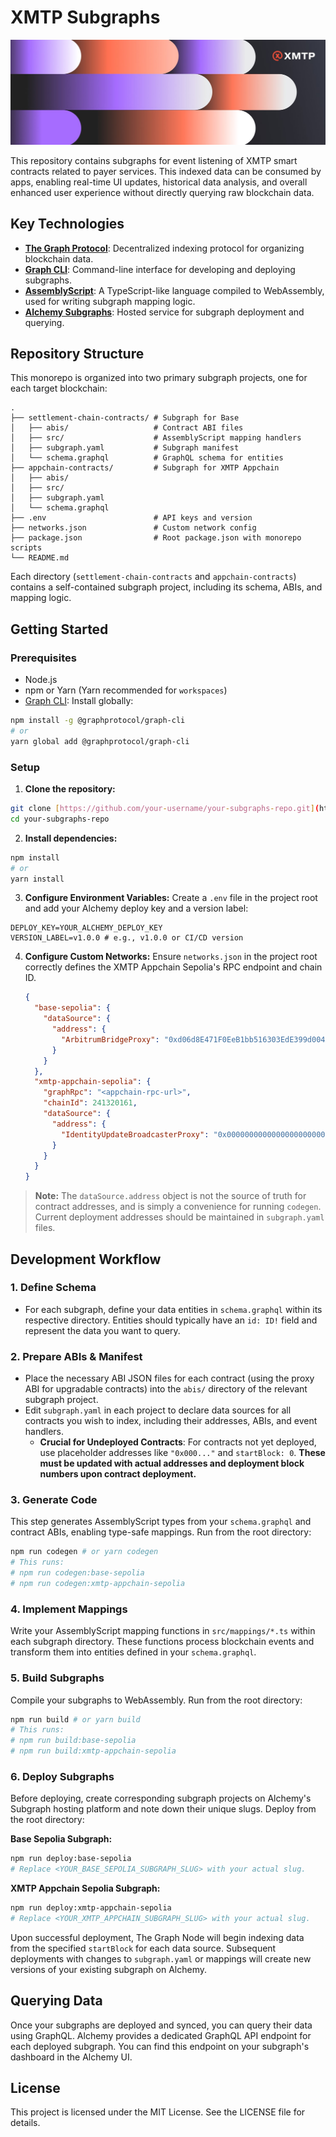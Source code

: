 # XMTP Subgraphs

![XMTP Banner](.github/xmtp-banner.png)

This repository contains subgraphs for event listening of XMTP smart contracts related to payer services. This indexed data can be consumed by apps, enabling real-time UI updates, historical data analysis, and overall enhanced user experience without directly querying raw blockchain data.

## Key Technologies

- **[The Graph Protocol](https://thegraph.com/)**: Decentralized indexing protocol for organizing blockchain data.
- **[Graph CLI](https://github.com/graphprotocol/graph-cli)**: Command-line interface for developing and deploying subgraphs.
- **[AssemblyScript](https://www.assemblyscript.org/)**: A TypeScript-like language compiled to WebAssembly, used for writing subgraph mapping logic.
- **[Alchemy Subgraphs](https://www.alchemy.com/subgraphs)**: Hosted service for subgraph deployment and querying.

## Repository Structure

This monorepo is organized into two primary subgraph projects, one for each target blockchain:

```text
.
├── settlement-chain-contracts/ # Subgraph for Base
│   ├── abis/                   # Contract ABI files
│   ├── src/                    # AssemblyScript mapping handlers
│   ├── subgraph.yaml           # Subgraph manifest
│   └── schema.graphql          # GraphQL schema for entities
├── appchain-contracts/         # Subgraph for XMTP Appchain
│   ├── abis/
│   ├── src/
│   ├── subgraph.yaml
│   └── schema.graphql
├── .env                        # API keys and version
├── networks.json               # Custom network config
├── package.json                # Root package.json with monorepo scripts
└── README.md
```

Each directory (`settlement-chain-contracts` and `appchain-contracts`) contains a self-contained subgraph project, including its schema, ABIs, and mapping logic.

## Getting Started

### Prerequisites

- Node.js
- npm or Yarn (Yarn recommended for `workspaces`)
- [Graph CLI](https://github.com/graphprotocol/graph-cli): Install globally:

```bash
npm install -g @graphprotocol/graph-cli
# or
yarn global add @graphprotocol/graph-cli
```

### Setup

1.  **Clone the repository:**

```bash
git clone [https://github.com/your-username/your-subgraphs-repo.git](https://github.com/your-username/your-subgraphs-repo.git)
cd your-subgraphs-repo
```

2.  **Install dependencies:**

```bash
npm install
# or
yarn install
```

3.  **Configure Environment Variables:** Create a `.env` file in the project root and add your Alchemy deploy key and a version label:

```text
DEPLOY_KEY=YOUR_ALCHEMY_DEPLOY_KEY
VERSION_LABEL=v1.0.0 # e.g., v1.0.0 or CI/CD version
```

4.  **Configure Custom Networks:** Ensure `networks.json` in the project root correctly defines the XMTP Appchain Sepolia's RPC endpoint and chain ID.

    ```json
    {
      "base-sepolia": {
        "dataSource": {
          "address": {
            "ArbitrumBridgeProxy": "0xd06d8E471F0EeB1bb516303EdE399d004Acb1615"
          }
        }
      },
      "xmtp-appchain-sepolia": {
        "graphRpc": "<appchain-rpc-url>",
        "chainId": 241320161,
        "dataSource": {
          "address": {
            "IdentityUpdateBroadcasterProxy": "0x0000000000000000000000000000000000000000"
          }
        }
      }
    }
    ```

> **Note:** The `dataSource.address` object is not the source of truth for contract addresses, and is simply a convenience for running `codegen`. Current deployment addresses should be maintained in `subgraph.yaml` files.

## Development Workflow

### 1. Define Schema

- For each subgraph, define your data entities in `schema.graphql` within its respective directory. Entities should typically have an `id: ID!` field and represent the data you want to query.

### 2. Prepare ABIs & Manifest

- Place the necessary ABI JSON files for each contract (using the proxy ABI for upgradable contracts) into the `abis/` directory of the relevant subgraph project.
- Edit `subgraph.yaml` in each project to declare data sources for all contracts you wish to index, including their addresses, ABIs, and event handlers.
  - **Crucial for Undeployed Contracts**: For contracts not yet deployed, use placeholder addresses like `"0x000..."` and `startBlock: 0`. **These must be updated with actual addresses and deployment block numbers upon contract deployment.**

### 3. Generate Code

This step generates AssemblyScript types from your `schema.graphql` and contract ABIs, enabling type-safe mappings. Run from the root directory:

```bash
npm run codegen # or yarn codegen
# This runs:
# npm run codegen:base-sepolia
# npm run codegen:xmtp-appchain-sepolia
```

### 4. Implement Mappings

Write your AssemblyScript mapping functions in `src/mappings/*.ts` within each subgraph directory. These functions process blockchain events and transform them into entities defined in your `schema.graphql`.

### 5. Build Subgraphs

Compile your subgraphs to WebAssembly. Run from the root directory:

```bash
npm run build # or yarn build
# This runs:
# npm run build:base-sepolia
# npm run build:xmtp-appchain-sepolia
```

### 6. Deploy Subgraphs

Before deploying, create corresponding subgraph projects on Alchemy's Subgraph hosting platform and note down their unique slugs.
Deploy from the root directory:

**Base Sepolia Subgraph:**

```bash
npm run deploy:base-sepolia
# Replace <YOUR_BASE_SEPOLIA_SUBGRAPH_SLUG> with your actual slug.
```

**XMTP Appchain Sepolia Subgraph:**

```bash
npm run deploy:xmtp-appchain-sepolia
# Replace <YOUR_XMTP_APPCHAIN_SUBGRAPH_SLUG> with your actual slug.
```

Upon successful deployment, The Graph Node will begin indexing data from the specified `startBlock` for each data source. Subsequent deployments with changes to `subgraph.yaml` or mappings will create new versions of your existing subgraph on Alchemy.

## Querying Data

Once your subgraphs are deployed and synced, you can query their data using GraphQL. Alchemy provides a dedicated GraphQL API endpoint for each deployed subgraph. You can find this endpoint on your subgraph's dashboard in the Alchemy UI.

## License

This project is licensed under the MIT License. See the LICENSE file for details.
